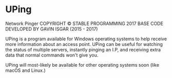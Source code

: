 # UPing
Network Pinger
COPYRIGHT © STABLE PROGRAMMING 2017
BASE CODE DEVELOPED BY GAVIN ISGAR (2015 - 2017)

UPing is a program available for Windows operating systems to help receive more information about an access point. UPing can be useful for
watching the status of multiple servers, instantly pinging an I.P, and receiving extra data that normal commands won't give you.

UPing will most-likely be available for other operating systems soon (like macOS and Linux.) 
